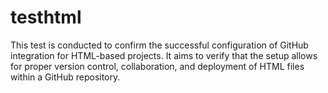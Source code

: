 # testhtml
This test is conducted to confirm the successful configuration of GitHub integration for HTML-based projects. It aims to verify that the setup allows for proper version control, collaboration, and deployment of HTML files within a GitHub repository.
